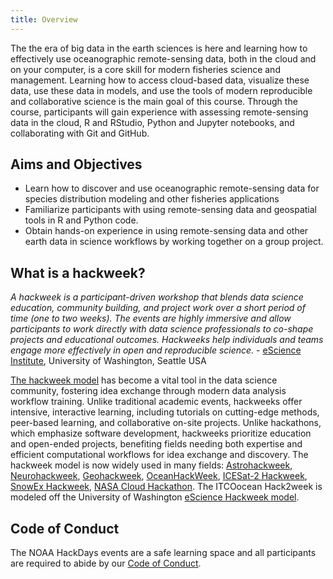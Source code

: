 ```yaml
---
title: Overview
---
```


The the era of big data in the earth sciences is here and learning how to effectively use oceanographic remote-sensing data, both in the cloud and on your computer, is a core skill for modern fisheries science and management. Learning how to access cloud-based data, visualize these data, use these data in models, and use the tools of modern reproducible and collaborative science is the main goal of this course. Through the course, participants will gain experience with assessing remote-sensing data in the cloud, R and RStudio, Python and Jupyter notebooks, and collaborating with Git and GitHub.

## Aims and Objectives

* Learn how to discover and use oceanographic remote-sensing data for species distribution modeling and other fisheries applications
* Familiarize participants with using remote-sensing data and geospatial tools in R and Python code.
* Obtain hands-on experience in using remote-sensing data and other earth data in science workflows by working together on a group project.

## What is a hackweek?

*A hackweek is a participant-driven workshop that blends data science education, community building, and project work over a short period of time (one to two weeks). The events are highly immersive and allow participants to work directly with data science professionals to co-shape projects and educational outcomes. Hackweeks help individuals and teams engage more effectively in open and reproducible science.* - [eScience Institute](https://escience.washington.edu/using-data-science/hackweeks/), University of Washington, Seattle USA

[The hackweek model](https://doi.org/10.1073/pnas.1717196115)  has become a vital tool in the data science community, fostering idea exchange through modern data analysis workflow training. Unlike traditional academic events, hackweeks offer intensive, interactive learning, including tutorials on cutting-edge methods, peer-based learning, and collaborative on-site projects. Unlike hackathons, which emphasize software development, hackweeks prioritize education and open-ended projects, benefiting fields needing both expertise and efficient computational workflows for idea exchange and discovery. The hackweek model is now widely used in many fields: [Astrohackweek](http://astrohackweek.org),
[Neurohackweek](https://neurohackweek.github.io), [Geohackweek](https://geohackweek.github.io), [OceanHackWeek](https://oceanhackweek.github.io), [ICESat-2 Hackweek](https://icesat-2-2023.hackweek.io/), [SnowEx Hackweek](https://snowex.hackweek.io/), [NASA Cloud Hackathon](https://nasa-openscapes.github.io/2021-Cloud-Hackathon/). The ITCOocean Hack2week is modeled off the University of Washington [eScience Hackweek model](https://escience.washington.edu/using-data-science/hackweeks/).

## Code of Conduct 

The NOAA HackDays events are a safe learning space and all participants are required to abide by our [Code of Conduct](coc.html).

